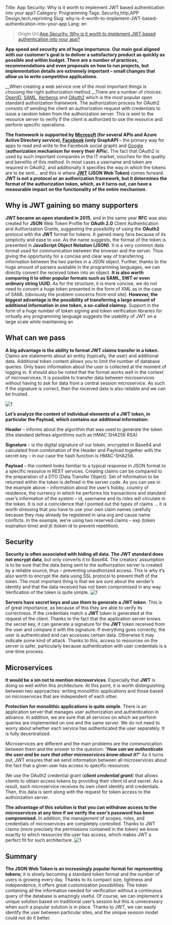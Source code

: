 Title: App Security: Why is it worth to implement JWT based authentication into your app?
Category: Programming
Tags: Security,http,APP Design,tech,reprinting
Slug: why-is-it-worth-to-implement-JWT-based-authentication-into-your-app
Lang: en


> Origin Url:[App Security: Why is it worth to implement JWT based authentication into your app?][1]

__App speed and security are of huge importance. Our main goal aligned with our customer’s goal is to deliver a satisfactory product as quickly as possible and within budget. There are a number of practices, recommendations and even proposals on how to run projects, but implementation details are extremely important – small changes that allow us to write competitive applications.__

__When creating a web service one of the most important things is choosing the right authorization method.__There are a number of choices: [OpenID][2], [SAML][3], [Kerberos][4] and [OAuth2][4] which is the most popular open standard authorization framework. The authorization process for OAuth2 consists of sending the client an authorization request with credentials to issue a random token from the authorization server. This is sent to the resource server to verify if the client is authorized to use the resource and perform specific operations.


__The framework is supported by [Microsoft][6] (for several APIs and Azure Active Directory service), [Facebook][7] (only GraphAPI__ – the primary way for apps to read and write to the Facebook social graph) and [Google][8] (__authorization mechanism for every their APIs__). The fact that OAuth2 is used by such important companies in the IT market, vouches for the quality and benefits of this method. In most cases a username and token are required in OAuth2, and additionally it specifies the way in which the tokens are to be sent… and this is where __[JWT][9] (JSON Web Token)__ comes forward. __JWT is not a protocol or an authorization framework, but it determines the format of the authorization token, which, as it turns out, can have a measurable impact on the functionality of the entire mechanism.__

## Why is JWT gaining so many supporters
**JWT became an open standard in 2015**, and in the same year **RFC** was also created for **JSON** Web Token Profile for **OAuth 2.0** Client Authentication and Authorization Grants, suggesting the possibility of using the **OAuth2** protocol with the **JWT** format for tokens. It gained many fans because of its simplicity and ease to use. As the name suggests, the format of the token is presented in **JavaScript Object Notation (JSON)**. It is a very common data format used for communication between the browser and the server. Thus giving the opportunity for a concise and clear way of transferring information between the two parties in a JSON object. Further, thanks to the huge amount of parsers available in the programming languages, we can directly convert the received token into an object. __It is also worth comparing it to other popular formats such as SAML, SWT or even ordinary string UUID__. As for the structure, it is more concise, we do not need to convert a huge token presented in the form of XML as in the case of SAML (obviously the problem concerns front-end site). **However, the biggest advantage is the possibility of transferring a large amount of additional information in one token, a so-called claimsy.** Support in the form of a huge number of token signing and token verification libraries for virtually any programming language suggests the usability of JWT on a large scale while maintaining an 

## What can we pass
**A big advantage is the ability to format JWT claims transfer in a token.** Claims are statements about an entity (typically, the user) and additional data. Additional token content allows you to limit the number of database queries. Only basic information about the user is collected at the moment of logging in. It should also be noted that the format works well in the context of microservices. It is possible to transfer data between microservices without having to ask for data from a central session microservice. As such if the signature is correct, then the received data is also reliable and we can be trusted.

![1](/images/20190826/grafika_2d.jpg "What can we pass")


__Let’s analyze the content of individual elements of a JWT token, in particular the Payload, which contains our additional information:__

**Header** – informs about the algorithm that was used to generate the token (the standard defines algorithms such as HMAC SHA256 RSA)

**Signature** – is the digital signature of our token, encrypted in Base64 and calculated from combination of the Header and Payload together with the secret key – in our case the hash function is HMAC-SHA256.

**Payload** – the content looks familiar to a typical response in JSON format to a specific resource in REST services. Creating claims can be compared to the preparation of a DTO (Data Transfer Object). Set of information to be returned within the token is defined in the server code. As you can see in the example above – information about the user’s hobby, country of residence, the currency in which he performs his transactions and standard user’s information of the system – id, username and its roles will circulate in the token. It is not a coincidence that I pointed out the types of claims … it is worth stressing that you have to use your own claim names carefully because they may already be registered in iana.org and cause name conflicts. In the example, we’re using two reserved claims – exp (token expiration time) and jti (token id to prevent repetition).

## Security
**Security is often associated with hiding all data. The JWT standard does not encrypt data**, but only converts it to Base64. The creators’ assumption is to be sure that the data being sent to the authorization server is created by a reliable source, thus – preventing unauthorized access. This is why it’s also worth to encrypt the data using SSL protocol to prevent theft of the token. The most important thing is that we are sure about the sender’s identity and that the data received has not been compromised in any way. Verification of the token is quite simple.
![1](/images/20190826/grafika-1.jpg "Security")


**Servers have secret keys and use them to generate a JWT token**. This is of great importance, as because of this they are able to verify its correctness. If the credentials match a **JWT** token is generated at the request of the client. Thanks to the fact that the application server knows the secret key, it can generate a signature for the **JWT** token received from the user and compare it with the signature. If everything goes correctly, the user is authenticated and can accesses certain data. Otherwise it may indicate some kind of attack. Thanks to this, access to resources on the server is safer, particularly because authentication with user credentials is a one-time process.


## Microservices
**It would be a sin not to mention microservices**. Especially that **JWT** is doing so well within this architecture. At this point, it is worth distinguishing between two approaches: writing monolithic applications and those based on microservices that are independent of each other.

**Protection for monolithic applications is quite simple**. There is an application server that manages user authorization and authentication in advance. In addition, we are sure that all services on which we perform queries are implemented on one and the same server. We do not need to worry about whether each service has authenticated the user separately. It is fully decentralized.

Microservices are different and the main problems are the communication between them and the answer to the question: “*__How can we authenticate the user and be sure that other microservices know about it?__*“ As it turns out, JWT ensures that we send information between all microservices about the fact that a given user has access to specific resources.

We use the OAuth2 credential grant (*__client credential grant__*) that allows clients to obtain access tokens by providing their client id and secret. As a result, each microservice receives its own client identity and credentials. Then, this data is sent along with the request for token access to the authorization server.

**The advantage of this solution is that you can withdraw access to the microservices at any time if we verify the user’s password has been compromised.** In addition, the management of scopes, roles, and credentials of microservices are completely controlled. Thanks to JWT claims (more precisely the permissions contained in the token) we know exactly to which resources the user has access, which makes JWT a perfect fit for such architecture.
![1](/images/20190826/2764.jpg "Microservices")

## Summary
**The JSON Web Token is an increasingly popular format for representing tokens;** it is slowly becoming a standard token format and the number of users is growing every day. Thanks to its compact size, lightness and independence, it offers great customization possibilities. The token containing all the information needed for verification without a continuous query of the database is amazingly useful. Of course, we can implement a unique solution based on traditional user’s session but this is unnecessary when such a popular solution is in place. Thanks to JWT, we can easily identify the user between particular sites, and the unique session model could not do it better.

[1]: https://espeo.eu/blog/app-security-jwt-based-authentication/ "App Security: Why is it worth to implement JWT based authentication into your app?"
[2]: https://openid.net/ "OpenID"
[3]: https://www.samltool.com/ "SMAL"
[4]: http://web.mit.edu/kerberos/ "Kerberos: The Network Authentication Protocol"
[5]: https://oauth.net/2/ "OAuth 2.0"
[6]: https://www.microsoft.com/pl-pl/ "Microsoft"
[7]: https://facebook.com/ "facebook"
[8]: https://google.com/ "Google"
[9]: https://jwt.io/ "JWT"